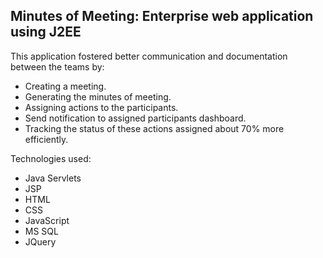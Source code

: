 ## Minutes of Meeting: Enterprise web application using J2EE

This application fostered better communication and documentation between the teams by:
- Creating a meeting.
- Generating the minutes of meeting.
- Assigning actions to the participants.
- Send notification to assigned participants dashboard.
- Tracking the status of these actions assigned about 70% more efficiently.

Technologies used:
- Java Servlets
- JSP
- HTML
- CSS
- JavaScript
- MS SQL
- JQuery
